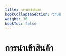 ```yaml
---
title: การนำเข้าสินค้า
bookCollapseSection: true
weight: 30
bookToc: false
---
```


การนำเข้าสินค้า
===